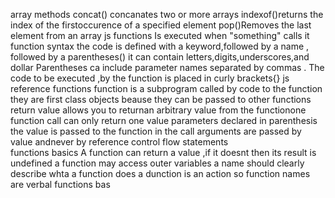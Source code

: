 array methods
concat() concanates two or more arrays
indexof()returns the index of the firstoccurence of a specified element
pop()Removes the last element from an array
js functions
Is executed when "something" calls it
function syntax the code is defined with a keyword,followed by a name , followed by a parentheses()
it can contain letters,digits,underscores,and dollar 
Parentheses ca include parameter names separated by commas . The code to be executed ,by the function is placed in curly brackets{}
js reference functions
function is a subprogram called by code to the function
they are first class objects beause they can be passed to other functions 
return value allows you to returnan arbitrary value from the functionone function call can only return one value
parameters declared in parenthesis 
the value is passed to the function in the call
arguments are passed by value andnever by reference 
control flow statements  
functions basics
A function can return a value ,if it doesnt then its result is undefined
a function may access outer variables 
a name should clearly describe whta a function does 
a dunction is an action so function names are verbal
                                                                                                                                                                                                                                                                                                                                                                                           functions bas